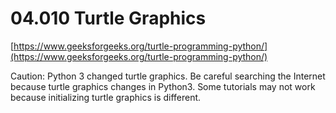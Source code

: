 # 04.010 Turtle Graphics

[https://www.geeksforgeeks.org/turtle-programming-python/](https://www.geeksforgeeks.org/turtle-programming-python/)

Caution: Python 3 changed turtle graphics.  Be careful searching the Internet because turtle graphics changes in Python3.  Some tutorials may not work because initializing turtle graphics is different.

